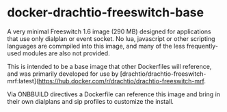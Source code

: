 # docker-drachtio-freeswitch-base

A very minimal Freeswitch 1.6 image (290 MB) designed for applications that use only dialplan or event socket.  No lua, javascript or other scripting languages are commpiled into this image, and many of the less frequently-used modules are also not provided.

This is intended to be a base image that other Dockerfiles will reference, and was primarily developed for use by [drachtio/drachtio-freeswitch-mrf:latest](https://hub.docker.com/r/drachtio/drachtio-freeswitch-mrf.

Via ONBBUILD directives a Dockerfile can reference this image and bring in their own dialplans and sip profiles to customize the install.

